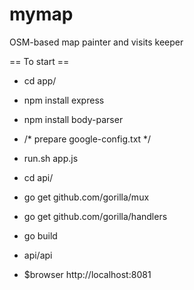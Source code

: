 # mymap
OSM-based map painter and visits keeper

== To start ==

* cd app/
* npm install express
* npm install body-parser
* /* prepare google-config.txt */
* run.sh app.js

* cd api/
* go get github.com/gorilla/mux
* go get github.com/gorilla/handlers
* go build
* api/api

* $browser http://localhost:8081
